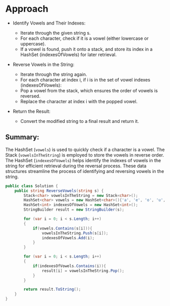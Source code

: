 # Approach

- Identify Vowels and Their Indexes:
    
    - Iterate through the given string s.
    - For each character, check if it is a vowel (either lowercase or uppercase).
    - If a vowel is found, push it onto a stack, and store its index in a HashSet (indexesOfVowels) for later retrieval.
- Reverse Vowels in the String:
    
    - Iterate through the string again.
    - For each character at index i, if i is in the set of vowel indexes (indexesOfVowels):
    - Pop a vowel from the stack, which ensures the order of vowels is reversed.
    - Replace the character at index i with the popped vowel.
- Return the Result:
    
    - Convert the modified string to a final result and return it.

## Summary:

The HashSet (`vowels`) is used to quickly check if a character is a vowel. The Stack (`vowelsInTheString`) is employed to store the vowels in reverse order. The HashSet (`indexesOfVowels`) helps identify the indexes of vowels in the string for efficient retrieval during the reversal process. These data structures streamline the process of identifying and reversing vowels in the string.

```C#
public class Solution {
    public string ReverseVowels(string s) {
        Stack<char> vowelsInTheString = new Stack<char>();
        HashSet<char> vowels = new HashSet<char>(){'a', 'e', 'o', 'u', 'i', 'A', 'E', 'O', 'U', 'I'};
        HashSet<int> indexesOfVowels = new HashSet<int>();
        StringBuilder result = new StringBuilder(s);    

        for (var i = 0; i < s.Length; i++)
        {
            if(vowels.Contains(s[i])){
                vowelsInTheString.Push(s[i]);
                indexesOfVowels.Add(i);
            }
        }

        for (var i = 0; i < s.Length; i++)
        {
            if(indexesOfVowels.Contains(i)){
                result[i] = vowelsInTheString.Pop();
            }
        }

        return result.ToString();
    }
}
```